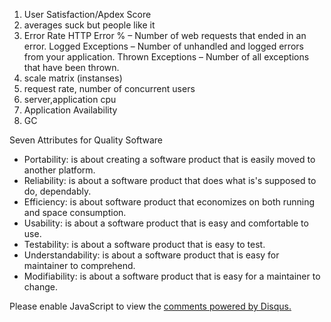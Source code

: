 1. User Satisfaction/Apdex Score
2. averages suck but people like it
3. Error Rate
   HTTP Error % – Number of web requests that ended in an error.
   Logged Exceptions – Number of unhandled and logged errors from your application.
   Thrown Exceptions – Number of all exceptions that have been thrown.
4. scale matrix (instanses)
5. request rate, number of concurrent users
6. server,application cpu
7. Application Availability
8. GC

Seven Attributes for Quality Software

- Portability: is about creating a software product that is easily moved to another platform.
- Reliability: is about a software product that does what is's supposed to do, dependably.
- Efficiency: is about software product that economizes on both running and space consumption.
- Usability: is about a software product that is easy and comfortable to use.
- Testability: is about a software product that is easy to test.
- Understandability: is about a software product that is easy for maintainer to comprehend.
- Modifiability: is about a software product that is easy for a maintainer to change.

<div id="disqus_thread"></div>
<script>
var disqus_config = function () {
    this.page.url = "http://oshanz.github.io/til/2018/07/13/KPIs-for-Web-applications,-You-can't-manage-what-you-can't-measure.html";
    this.page.identifier = "2018-07-13-KPIs for Web applications, You can't manage what you can't measure";
};

(function() {
var d = document, s = d.createElement('script');
s.src = 'https://oshanz.disqus.com/embed.js';
s.setAttribute('data-timestamp', +new Date());
(d.head || d.body).appendChild(s);
})();

</script>
<noscript>Please enable JavaScript to view the <a href="https://disqus.com/?ref_noscript">comments powered by Disqus.</a></noscript>

<script id="dsq-count-scr" src="//oshanz.disqus.com/count.js" async></script>
